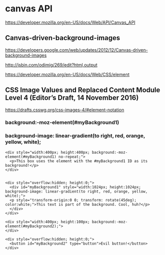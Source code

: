 # canvas API

https://developer.mozilla.org/en-US/docs/Web/API/Canvas_API



## Canvas-driven-background-images

https://developers.google.com/web/updates/2012/12/Canvas-driven-background-images

http://jsbin.com/odimig/269/edit?html,output

https://developer.mozilla.org/en-US/docs/Web/CSS/element




## CSS Image Values and Replaced Content Module Level 4 (Editor’s Draft, 14 November 2016)

https://drafts.csswg.org/css-images-4/#element-notation




### background:-moz-element(#myBackground1)

### background-image: linear-gradient(to right, red, orange, yellow, white);

```code
<div style="width:400px; height:400px; background:-moz-element(#myBackground1) no-repeat;">
  <p>This box uses the element with the #myBackground1 ID as its background!</p>
</div>


<div style="overflow:hidden; height:0;">
  <div id="myBackground1" style="width:1024px; height:1024px; background-image: linear-gradient(to right, red, orange, yellow, white);">
  <p style="transform-origin:0 0; transform: rotate(45deg); color:white;">This text is part of the background. Cool, huh?</p>
  </div>
</div>
``` 


```code
<div style="width:400px; height:100px; background:-moz-element(#myBackground2);">
</div>

<div style="overflow:hidden; height:0;">
  <button id="myBackground2" type="button">Evil button!</button>
</div>
``` 















